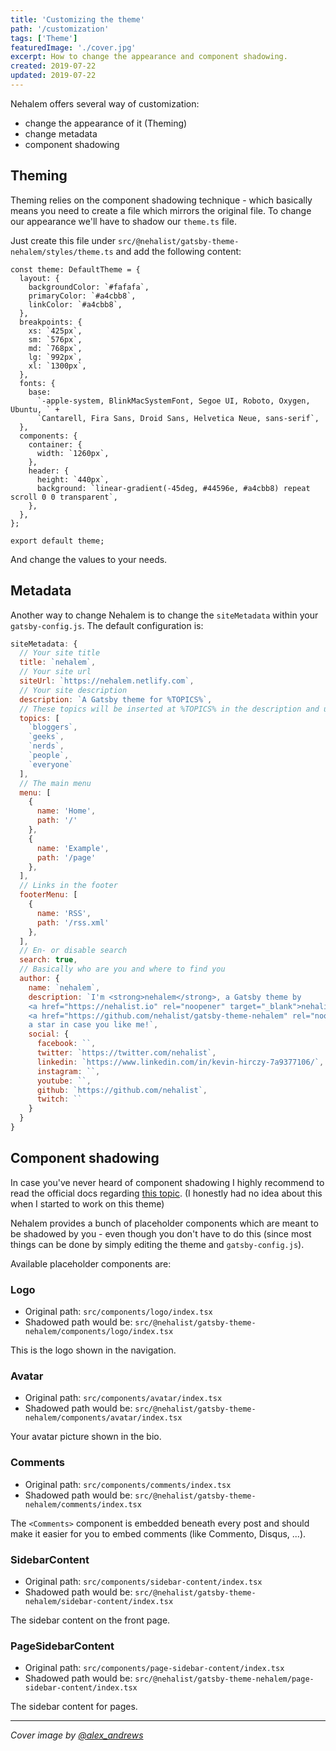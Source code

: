 ```yaml
---
title: 'Customizing the theme'
path: '/customization'
tags: ['Theme']
featuredImage: './cover.jpg'
excerpt: How to change the appearance and component shadowing.
created: 2019-07-22
updated: 2019-07-22
---
```


Nehalem offers several way of customization:

- change the appearance of it (Theming)
- change metadata
- component shadowing

## Theming

Theming relies on the component shadowing technique - which basically means you need to create a file which mirrors the original file. To
change our appearance we'll have to shadow our `theme.ts` file.

Just create this file under `src/@nehalist/gatsby-theme-nehalem/styles/theme.ts` and add the following content:

```tsx { numberLines: true }
const theme: DefaultTheme = {
  layout: {
    backgroundColor: `#fafafa`,
    primaryColor: `#a4cbb8`,
    linkColor: `#a4cbb8`,
  },
  breakpoints: {
    xs: `425px`,
    sm: `576px`,
    md: `768px`,
    lg: `992px`,
    xl: `1300px`,
  },
  fonts: {
    base:
      `-apple-system, BlinkMacSystemFont, Segoe UI, Roboto, Oxygen, Ubuntu, ` +
      `Cantarell, Fira Sans, Droid Sans, Helvetica Neue, sans-serif`,
  },
  components: {
    container: {
      width: `1260px`,
    },
    header: {
      height: `440px`,
      background: `linear-gradient(-45deg, #44596e, #a4cbb8) repeat scroll 0 0 transparent`,
    },
  },
};

export default theme;
```

And change the values to your needs.

## Metadata

Another way to change Nehalem is to change the `siteMetadata` within your `gatsby-config.js`. The default configuration is:

```javascript
siteMetadata: {
  // Your site title
  title: `nehalem`,
  // Your site url
  siteUrl: `https://nehalem.netlify.com`,
  // Your site description
  description: `A Gatsby theme for %TOPICS%`,
  // These topics will be inserted at %TOPICS% in the description and used for the Typed component
  topics: [
    `bloggers`,
    `geeks`,
    `nerds`,
    `people`,
    `everyone`
  ],
  // The main menu
  menu: [
    {
      name: 'Home',
      path: '/'
    },
    {
      name: 'Example',
      path: '/page'
    },
  ],
  // Links in the footer
  footerMenu: [
    {
      name: 'RSS',
      path: '/rss.xml'
    },
  ],
  // En- or disable search
  search: true,
  // Basically who are you and where to find you
  author: {
    name: `nehalem`,
    description: `I'm <strong>nehalem</strong>, a Gatsby theme by
    <a href="https://nehalist.io" rel="noopener" target="_blank">nehalist.io</a>. Go get me on
    <a href="https://github.com/nehalist/gatsby-theme-nehalem" rel="noopener" target="_blank">GitHub</a> and don't forget to leave
    a star in case you like me!`,
    social: {
      facebook: ``,
      twitter: `https://twitter.com/nehalist`,
      linkedin: `https://www.linkedin.com/in/kevin-hirczy-7a9377106/`,
      instagram: ``,
      youtube: ``,
      github: `https://github.com/nehalist`,
      twitch: ``
    }
  }
}
```

## Component shadowing

In case you've never heard of component shadowing I highly recommend to read the official
docs regarding [this topic](https://www.gatsbyjs.org/blog/2019-04-29-component-shadowing/). (I honestly had no idea
about this when I started to work on this theme)

Nehalem provides a bunch of placeholder components which are meant to be shadowed by you - even though you don't have to do this (since
most things can be done by simply editing the theme and `gatsby-config.js`).

Available placeholder components are:

### Logo

- Original path: `src/components/logo/index.tsx`
- Shadowed path would be: `src/@nehalist/gatsby-theme-nehalem/components/logo/index.tsx`

This is the logo shown in the navigation.

### Avatar

- Original path: `src/components/avatar/index.tsx`
- Shadowed path would be: `src/@nehalist/gatsby-theme-nehalem/components/avatar/index.tsx`

Your avatar picture shown in the bio.

### Comments

- Original path: `src/components/comments/index.tsx`
- Shadowed path would be: `src/@nehalist/gatsby-theme-nehalem/comments/index.tsx`

The `<Comments>` component is embedded beneath every post and should make it easier for you to embed comments (like Commento, Disqus, ...).

### SidebarContent

- Original path: `src/components/sidebar-content/index.tsx`
- Shadowed path would be: `src/@nehalist/gatsby-theme-nehalem/sidebar-content/index.tsx`

The sidebar content on the front page.

### PageSidebarContent

- Original path: `src/components/page-sidebar-content/index.tsx`
- Shadowed path would be: `src/@nehalist/gatsby-theme-nehalem/page-sidebar-content/index.tsx`

The sidebar content for pages.

---

_Cover image by [@alex_andrews](https://unsplash.com/@alex_andrews)_
